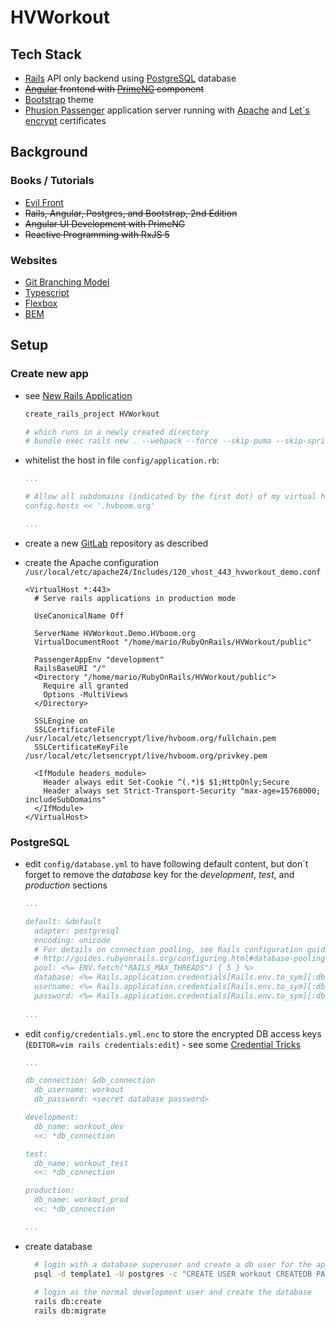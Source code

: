 # HVWorkout

## Tech Stack
* [Rails](https://rubyonrails.org) API only backend using [PostgreSQL](https://www.postgresql.org) database
* ~~[Angular](https://angular.io) frontend with [PrimeNG](https://www.primefaces.org/primeng/#/) component~~
* [Bootstrap](https://getbootstrap.com) theme
* [Phusion Passenger](https://github.com/HVboom/HowTo-DigitalOcean/wiki/Phusion-Passenger) application server running with [Apache](https://github.com/HVboom/HowTo-DigitalOcean/wiki/Apache) and [Let´s encrypt](https://letsencrypt.org/getting-started/) certificates

## Background
### Books / Tutorials
* [Evil Front](https://evilmartians.com/chronicles/evil-front-part-1)
* ~~Rails, Angular, Postgres, and Bootstrap, 2nd Edition~~
* ~~Angular UI Development with PrimeNG~~
* ~~Reactive Programming with RxJS 5~~

### Websites
* [Git Branching Model](https://nvie.com/posts/a-successful-git-branching-model/)
* [Typescript](http://www.typescriptlang.org/docs/home.html)
* [Flexbox](https://css-tricks.com/snippets/css/a-guide-to-flexbox)
* [BEM](https://en.bem.info/methodology/quick-start/)

## Setup
### Create new app
* see [New Rails Application](https://github.com/HVboom/HowTo-DigitalOcean/wiki/New-Rails-Application)

  ```bash
  create_rails_project HVWorkout
  
  # which runs in a newly created directory
  # bundle exec rails new . --webpack --force --skip-puma --skip-spring --skip-sprockets --skip-test --database=postgresql
  ```
	
* whitelist the host in file `config/application.rb`:

  ```yaml
  ...
  
  # Allow all subdomains (indicated by the first dot) of my virtual host
  config.hosts << '.hvboom.org'
  
  ...
  ```
	
* create a new [GitLab](https://github.com/HVboom/HowTo-DigitalOcean/wiki/New-Rails-Application#git-repository) repository as described

* create the Apache configuration `/usr/local/etc/apache24/Includes/120_vhost_443_hvworkout_demo.conf`

  ```ApacheConf
  <VirtualHost *:443>
    # Serve rails applications in production mode
  
    UseCanonicalName Off
  
    ServerName HVWorkout.Demo.HVboom.org
    VirtualDocumentRoot "/home/mario/RubyOnRails/HVWorkout/public"
  
    PassengerAppEnv "development"
    RailsBaseURI "/"
    <Directory "/home/mario/RubyOnRails/HVWorkout/public">
      Require all granted
      Options -MultiViews 
    </Directory>
  
    SSLEngine on
    SSLCertificateFile      /usr/local/etc/letsencrypt/live/hvboom.org/fullchain.pem
    SSLCertificateKeyFile   /usr/local/etc/letsencrypt/live/hvboom.org/privkey.pem
  
    <IfModule headers_module>
      Header always edit Set-Cookie ^(.*)$ $1;HttpOnly;Secure
      Header always set Strict-Transport-Security "max-age=15768000; includeSubDomains"
    </IfModule>
  </VirtualHost>
  ```

### PostgreSQL
* edit `config/database.yml` to have following default content, but don´t forget to remove the *database* key for the *development*, *test*, and *production* sections

  ```yaml
  ...
  
  default: &default
    adapter: postgresql
    encoding: unicode
    # For details on connection pooling, see Rails configuration guide
    # http://guides.rubyonrails.org/configuring.html#database-pooling
    pool: <%= ENV.fetch("RAILS_MAX_THREADS") { 5 } %>
    database: <%= Rails.application.credentials[Rails.env.to_sym][:db_name] %>
    username: <%= Rails.application.credentials[Rails.env.to_sym][:db_username] %>
    password: <%= Rails.application.credentials[Rails.env.to_sym][:db_password] %>
    
  ...
  ```

* edit `config/credentials.yml.enc` to store the encrypted DB access keys (`EDITOR=vim rails credentials:edit`) - see some [Credential Tricks](https://blog.eq8.eu/til/rails-52-credentials-tricks.html)

  ```yaml
  ...
  
  db_connection: &db_connection
    db_username: workout
    db_password: <secret database password>
  
  development:
    db_name: workout_dev
    <<: *db_connection
  
  test:
    db_name: workout_test
    <<: *db_connection
  
  production:
    db_name: workout_prod
    <<: *db_connection
  
  ...
  ```
	
* create database

  ```bash
	# login with a database superuser and create a db user for the application
	psql -d template1 -U postgres -c "CREATE USER workout CREATEDB PASSWORD '<secret database password>';"
	
	# login as the normal development user and create the database
	rails db:create
	rails db:migrate
	```